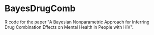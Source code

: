 # BayesDrugComb
R code for the paper "A Bayesian Nonparametric Approach for Inferring Drug Combination Effects on Mental Health in People with HIV".
